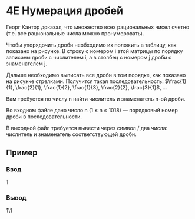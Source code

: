 # 4E Нумерация дробей

Георг Кантор доказал, что множество всех рациональных чисел счетно (т.е. все рациональные числа можно пронумеровать).

Чтобы упорядочить дроби необходимо их положить в таблицу, как показано на рисунке. В строку с номером i этой матрицы по порядку записаны дроби с числителем i, а в столбец с номером j дроби с знаменателем j.

Дальше необходимо выписать все дроби в том порядке, как показано на рисунке стрелками. Получится такая последовательность: $\frac{1}{1}, \frac{2}{1}, \frac{1}{2}, \frac{1}{3}, \frac{2}{2}, \frac{3}{1}$, …

Вам требуется по числу n найти числитель и знаменатель n-ой дроби.

Во входном файле дано число n (1 ≤ n ≤ 1018) — порядковый номер дроби в последовательности.

В выходной файл требуется вывести через символ / два числа: числитель и знаменатель соответствующей дроби.

## Пример

### Ввод

1

### Вывод

1\1
